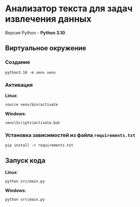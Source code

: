# Анализатор текста для задач извлечения данных

Версия Python - **Python 3.10**.

## Виртуальное окружение

### Создание

```commandline
python3.10 -m venv venv
```

### Активация

**Linux**:

```commandline
source venv/bin/activate
```

**Windows**:

```commandline
venv\Scripts\activate.bat
```

### Установка зависимостей из файла `requirements.txt`

```commandline
pip install -r requirements.txt
```

## Запуск кода

**Linux**:

```commandline
python src/main.py
```

**Windows**:

```commandline
python src\main.py
```